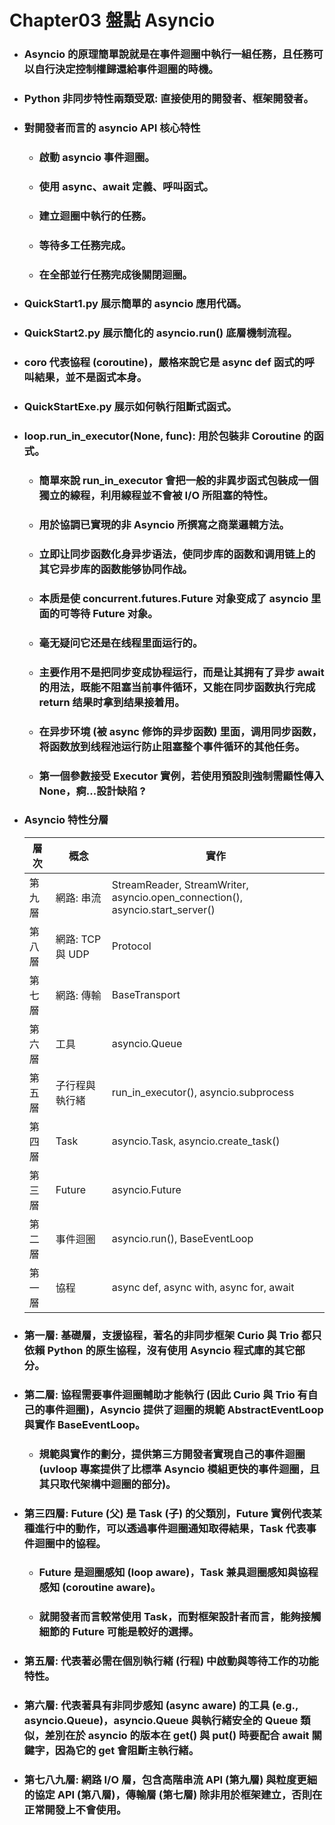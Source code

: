 Chapter03 盤點 Asyncio
=====
* ### Asyncio 的原理簡單說就是在事件迴圈中執行一組任務，且任務可以自行決定控制權歸還給事件迴圈的時機。
* ### Python 非同步特性兩類受眾: 直接使用的開發者、框架開發者。
* ### 對開發者而言的 asyncio API 核心特性
    * ### 啟動 asyncio 事件迴圈。
    * ### 使用 async、await 定義、呼叫函式。
    * ### 建立迴圈中執行的任務。
    * ### 等待多工任務完成。
    * ### 在全部並行任務完成後關閉迴圈。
* ### QuickStart1.py 展示簡單的 asyncio 應用代碼。
* ### QuickStart2.py 展示簡化的 asyncio.run() 底層機制流程。
* ### coro 代表協程 (coroutine)，嚴格來說它是 async def 函式的呼叫結果，並不是函式本身。
* ### QuickStartExe.py 展示如何執行阻斷式函式。
* ### loop.run_in_executor(None, func): 用於包裝非 Coroutine 的函式。
    * ### 簡單來說 run_in_executor 會把一般的非異步函式包裝成一個獨立的線程，利用線程並不會被 I/O 所阻塞的特性。
    * ### 用於協調已實現的非 Asyncio 所撰寫之商業邏輯方法。
    * ### 立即让同步函数化身异步语法，使同步库的函数和调用链上的其它异步库的函数能够协同作战。
    * ### 本质是使 concurrent.futures.Future 对象变成了 asyncio 里面的可等待 Future 对象。
    * ### 毫无疑问它还是在线程里面运行的。
    * ### 主要作用不是把同步变成协程运行，而是让其拥有了异步 await 的用法，既能不阻塞当前事件循环，又能在同步函数执行完成 return 结果时拿到结果接着用。
    * ### 在异步环境 (被 async 修饰的异步函数) 里面，调用同步函数，将函数放到线程池运行防止阻塞整个事件循环的其他任务。
    * ### 第一個參數接受 Executor 實例，若使用預設則強制需顯性傳入 None，痾...設計缺陷 ?
* ### Asyncio 特性分層
    | 層次 | 概念 | 實作 |
    | --- | --- | --- |
    | 第九層 | 網路: 串流 | StreamReader, StreamWriter, asyncio.open_connection(), asyncio.start_server() |
    | 第八層 | 網路: TCP 與 UDP | Protocol |
    | 第七層 | 網路: 傳輸 | BaseTransport |
    | 第六層 | 工具 | asyncio.Queue |
    | 第五層 | 子行程與執行緒 | run_in_executor(), asyncio.subprocess |
    | 第四層 | Task | asyncio.Task, asyncio.create_task() |
    | 第三層 | Future | asyncio.Future |
    | 第二層 | 事件迴圈 | asyncio.run(), BaseEventLoop |
    | 第一層 | 協程 | async def, async with, async for, await |
* ### 第一層: 基礎層，支援協程，著名的非同步框架 Curio 與 Trio 都只依賴 Python 的原生協程，沒有使用 Asyncio 程式庫的其它部分。
* ### 第二層: 協程需要事件迴圈輔助才能執行 (因此 Curio 與 Trio 有自己的事件迴圈)，Asyncio 提供了迴圈的規範 AbstractEventLoop 與實作 BaseEventLoop。
    * ### 規範與實作的劃分，提供第三方開發者實現自己的事件迴圈 (uvloop 專案提供了比標準 Asyncio 模組更快的事件迴圈，且其只取代架構中迴圈的部分)。
* ### 第三四層: Future (父) 是 Task (子) 的父類別，Future 實例代表某種進行中的動作，可以透過事件迴圈通知取得結果，Task 代表事件迴圈中的協程。
    * ### Future 是迴圈感知 (loop aware)，Task 兼具迴圈感知與協程感知 (coroutine aware)。
    * ### 就開發者而言較常使用 Task，而對框架設計者而言，能夠接觸細節的 Future 可能是較好的選擇。
* ### 第五層: 代表著必需在個別執行緒 (行程) 中啟動與等待工作的功能特性。
* ### 第六層: 代表著具有非同步感知 (async aware) 的工具 (e.g., asyncio.Queue)，asyncio.Queue 與執行緒安全的 Queue 類似，差別在於 asyncio 的版本在 get() 與 put() 時要配合 await 關鍵字，因為它的 get 會阻斷主執行緒。
* ### 第七八九層: 網路 I/O 層，包含高階串流 API (第九層) 與粒度更細的協定 API (第八層)，傳輸層 (第七層) 除非用於框架建立，否則在正常開發上不會使用。
<br />
